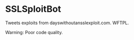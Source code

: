 # SSLSploitBot
Tweets exploits from dayswithoutansslexploit.com. WFTPL.

Warning: Poor code quality.